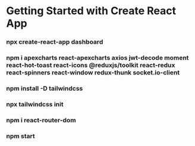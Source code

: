 # Getting Started with Create React App

### npx create-react-app dashboard
### npm i apexcharts react-apexcharts axios jwt-decode moment react-hot-toast react-icons @reduxjs/toolkit react-redux react-spinners react-window redux-thunk socket.io-client
### npm install -D tailwindcss
### npx tailwindcss init
### npm i react-router-dom
### npm start

